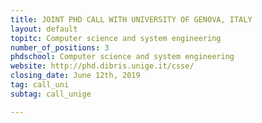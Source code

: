 ```yaml
---
title: JOINT PHD CALL WITH UNIVERSITY OF GENOVA, ITALY
layout: default
topitc: Computer science and system engineering 
number_of_positions: 3
phdschool: Computer science and system engineering 
website: http://phd.dibris.unige.it/csse/
closing_date: June 12th, 2019
tag: call_uni
subtag: call_unige

---
```

